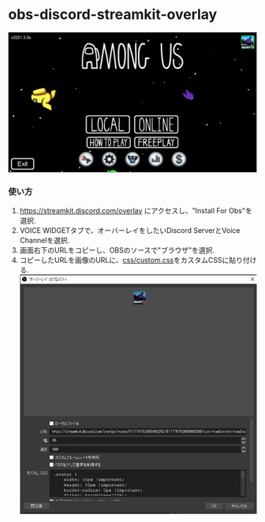 # obs-discord-streamkit-overlay
![example](screenshots/active-example.png)  

### 使い方
1. https://streamkit.discord.com/overlay にアクセスし、"Install For Obs"を選択.
2. VOICE WIDGETタブで、オーバーレイをしたいDiscord ServerとVoice Channelを選択.
3. 画面右下のURLをコピーし、OBSのソースで"ブラウザ"を選択.
4. コピーしたURLを画像のURLに、[css/custom.css](css/custom.css)をカスタムCSSに貼り付ける.
![obs-source.png](screenshots/obs-source.png)  
